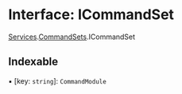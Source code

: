 # Interface: ICommandSet

[Services](../modules/tau_world.Services.md).[CommandSets](../modules/tau_world.Services.CommandSets.md).ICommandSet

## Indexable

▪ [key: `string`]: `CommandModule`
